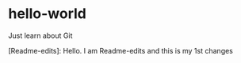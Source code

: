 # hello-world
Just learn about Git

[Readme-edits]: Hello. I am Readme-edits and this is my 1st changes
